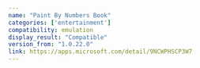 ```yaml
---
name: "Paint By Numbers Book"
categories: ['entertainment']
compatibility: emulation
display_result: "Compatible"
version_from: "1.0.22.0"
link: https://apps.microsoft.com/detail/9NCWPHSCP3W7
---
```

